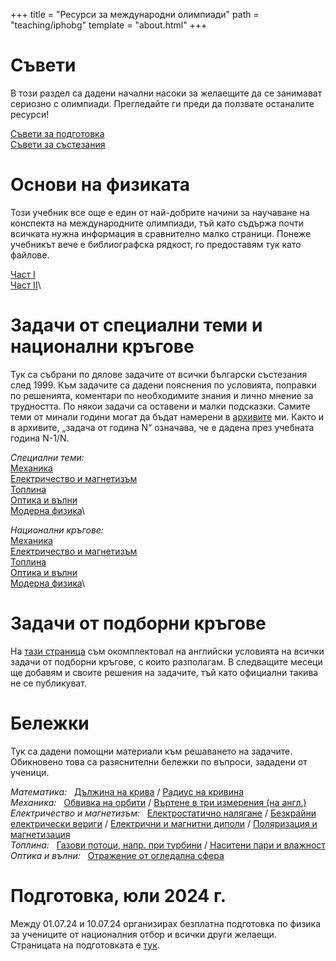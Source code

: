 +++
title = "Ресурси за международни олимпиади"
path = "teaching/iphobg"
template = "about.html"
+++


# Съвети

В този раздел са дадени начални насоки за желаещите да се занимават сериозно с олимпиади. Прегледайте ги преди да ползвате останалите ресурси! 

[Съвети за подготовка](/teaching/iphobg/advice_g.pdf)\
[Съвети за състезания](/teaching/iphobg/advice_p.pdf) 


# Основи на физиката

Този учебник все още е един от най-добрите начини за научаване на конспекта на международните олимпиади, тъй като съдържа почти всичката нужна информация в сравнително малко страници. Понеже учебникът вече е библиографска рядкост, го предоставям тук като файлове.   

[Част I](https://mega.nz/file/6NJzFYTK#YHvmCWNXhHqLTroNyDuRFIgkfHP2ZJuICo4P3_gjvkc)\
[Част II](https://mega.nz/file/7AhiGZCA#oRh_E5ORXrPmZKc0j_lYj6CINXNIPo-_WhJ60-1n9fQ)\

# Задачи от специални теми и национални кръгове

Тук са събрани по дялове задачите от всички български състезания след 1999. Към задачите са дадени пояснения по условията, поправки по решенията, коментари по необходимите знания и лично мнение за трудността. По някои задачи са оставени и малки подсказки. Самите теми от минали години могат да бъдат намерени в [архивите](/teaching) ми. Както и в архивите, „задача от година N“ означава, че е дадена през учебната година N-1/N.
 
*Специални теми:*\
[Механика](/teaching/iphobg/mech.pdf)\
[Електричество и магнетизъм](/teaching/iphobg/emag.pdf)\
[Топлина](/teaching/iphobg/thermo.pdf)\
[Оптика и вълни](/teaching/iphobg/optics.pdf)\
[Модерна физика](/teaching/iphobg/modern.pdf)\

*Национални кръгове:*\
[Механика](/teaching/iphobg/mech_nat.pdf)\
[Електричество и магнетизъм](/teaching/iphobg/emag_nat.pdf)\
[Топлина](/teaching/iphobg/thermo_nat.pdf)\
[Оптика и вълни](/teaching/iphobg/optics_nat.pdf)\
[Модерна физика](/teaching/iphobg/modern_nat.pdf)\

# Задачи от подборни кръгове

На [тази страница](/teaching/tst) съм окомплектовал на английски условията на всички задачи от подборни кръгове, с които разполагам. В следващите месеци ще добавям и своите решения на задачите, тъй като официални такива не се публикуват. 

# Бележки

Тук са дадени помощни материали към решаването на задачите. Обикновено това са разяснителни бележки по въпроси, зададени от ученици.

*Математика:* &nbsp; [Дължина на крива](/teaching/iphobg/CurveLength.pdf) / [Радиус на кривина](/teaching/iphobg/CurvatureRadius.pdf)\
*Механика:* &nbsp; [Обвивка на орбити](/teaching/iphobg/EnvelopeEllipse.pdf) / [Въртене в три измерения (на англ.)](/teaching/iphobg/Rotation.pdf)\
*Електричество и магнетизъм:* &nbsp;  [Електростатично налягане](/teaching/iphobg/ElectrostaticPressure.pdf) / [Безкрайни електрически вериги](/teaching/iphobg/InfiniteCircuits.pdf) / [Електрични и магнитни диполи](/teaching/iphobg/Dipoles.pdf) / [Поляризация и магнетизация](/teaching/iphobg/Magnetisation.pdf)\
*Топлина:* &nbsp; [Газови потоци, напр. при турбини](/teaching/iphobg/JouleThomson.pdf) / [Наситени пари и влажност](/teaching/iphobg/Humidity.pdf) \
*Оптика и вълни:* &nbsp; [Отражение от огледална сфера](/teaching/iphobg/MirrorSphere.pdf)

# Подготовка, юли 2024 г.

Между 01.07.24 и 10.07.24 организирах безплатна подготовка по физика за учениците от националния отбор и всички други желаещи. Страницата на подготовката е [тук](/teaching/iphobg/camp).
